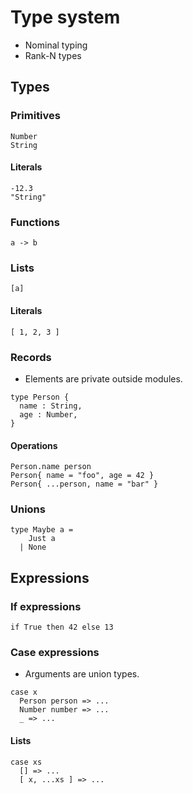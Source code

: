 # Type system

- Nominal typing
- Rank-N types

## Types

### Primitives

```
Number
String
```

#### Literals

```
-12.3
"String"
```

### Functions

```
a -> b
```

### Lists

```
[a]
```

#### Literals

```
[ 1, 2, 3 ]
```

### Records

- Elements are private outside modules.

```
type Person {
  name : String,
  age : Number,
}
```

#### Operations

```
Person.name person
Person{ name = "foo", age = 42 }
Person{ ...person, name = "bar" }
```

### Unions

```
type Maybe a =
    Just a
  | None
```

## Expressions

### If expressions

```
if True then 42 else 13
```

### Case expressions

- Arguments are union types.

```
case x
  Person person => ...
  Number number => ...
  _ => ...
```

#### Lists

```
case xs
  [] => ...
  [ x, ...xs ] => ...
```
